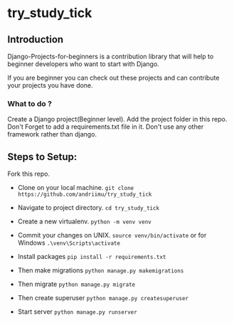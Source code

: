 # try_study_tick
## Introduction
Django-Projects-for-beginners is a contribution library that will help to beginner developers who want to start with Django.

If you are beginner you can check out these projects and can contribute your projects you have done.

### What to do ?
Create a Django project(Beginner level).
Add the project folder in this repo.
Don't Forget to add a requirements.txt file in it.
Don't use any other framework rather than django.
## Steps to Setup:
Fork this repo.
* Clone on your local machine. `git clone https://github.com/andriimu/try_study_tick`

* Navigate to project directory. `cd try_study_tick`

* Create a new virtualenv. `python -m venv venv`

* Commit your changes on UNIX. `source venv/bin/activate` or for Windows `.\venv\Scripts\activate `

* Install packages `pip install -r requirements.txt`

* Then make migrations `python manage.py makemigrations`

* Then migrate `python manage.py migrate`

* Then create superuser `python manage.py createsuperuser`

* Start server `python manage.py runserver`


